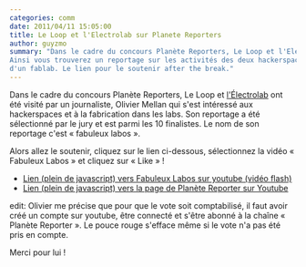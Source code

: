 ```yaml
---
categories: comm
date: 2011/04/11 15:05:00
title: Le Loop et l'Electrolab sur Planete Reporters
author: guyzmo
summary: "Dans le cadre du concours Planète Reporters, Le Loop et l'Electrolab ont reçu la visite de journalistes.
Ainsi vous trouverez un reportage sur les activités des deux hackerspaces et plus particulièrement sur les activités
d'un fablab. Le lien pour le soutenir after the break."
---
```


Dans le cadre du concours Planète Reporters, Le Loop et [l'Électrolab](http://www.electrolab.fr/2011/05/06/our-hackerspace-on-planet-reporter/) ont été visité par un journaliste,
Olivier Mellan qui s'est intéressé aux hackerspaces et à la fabrication dans les labs. Son reportage a
été sélectionné par le jury et est parmi les 10 finalistes. Le nom de son reportage c'est « fabuleux labos ».

Alors allez le soutenir, cliquez sur le lien ci-dessous, sélectionnez la vidéo « Fabuleux Labos » et cliquez sur « Like » !

* [Lien (plein de javascript) vers Fabuleux Labos sur youtube (vidéo flash)](http://www.gmodules.com/gadgets/ifr?url=http://www.google.com/reviews/polls/v2/contest/user/planetereporter/gadgetfw.xml&lang=fr&lang=en&hl=en_US#)
* [Lien (plein de javascript) vers la page de Planète Reporter sur Youtube](http://www.youtube.com/user/PlaneteReporter)

edit: Olivier me précise que pour que le vote soit comptabilisé, il faut avoir créé un compte sur youtube, être connecté et s'être abonné à la chaîne « Planète Reporter ».
Le pouce rouge s'efface même si le vote n'a pas été pris en compte.

Merci pour lui !

